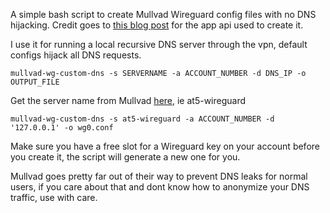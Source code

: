 A simple bash script to create Mullvad Wireguard config files with no DNS hijacking. Credit goes to [this blog post](https://schnerring.net/blog/use-custom-dns-servers-with-mullvad-and-any-wireguard-client/) for the app api used to create it.

I use it for running a local recursive DNS server through the vpn, default configs hijack all DNS requests.

```
mullvad-wg-custom-dns -s SERVERNAME -a ACCOUNT_NUMBER -d DNS_IP -o OUTPUT_FILE
```
Get the server name from Mullvad [here](https://mullvad.net/en/servers/), ie at5-wireguard

```
mullvad-wg-custom-dns -s at5-wireguard -a ACCOUNT_NUMBER -d '127.0.0.1' -o wg0.conf
```

Make sure you have a free slot for a Wireguard key on your account before you create it, the script will generate a new one for you.

Mullvad goes pretty far out of their way to prevent DNS leaks for normal users, if you care about that and dont know how to anonymize your DNS traffic, use with care.
